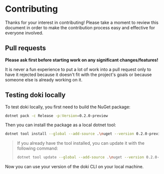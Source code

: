 # Contributing

Thanks for your interest in contributing! Please take a moment to review this document in order to make the contribution
process easy and effective for everyone involved.

## Pull requests

**Please ask first before starting work on any significant changes/features!**

It is never a fun experience to put a lot of work into a pull request only to have it rejected because it doesn't fit
with the project's goals or because someone else is already working on it.

## Testing doki locally

To test doki locally, you first need to build the NuGet package:

```bash
dotnet pack -c Release -p:Version=0.2.0-preview
```

Then you can install the package as a local dotnet tool:

```bash
dotnet tool install --global --add-source .\nuget --version 0.2.0-preview  Doki.CommandLine
```

> If you already have the tool installed, you can update it with the following command:
> ```bash
> dotnet tool update --global --add-source .\nuget --version 0.2.0-preview  Doki.CommandLine
> ```

Now you can use your version of the doki CLI on your local machine.
